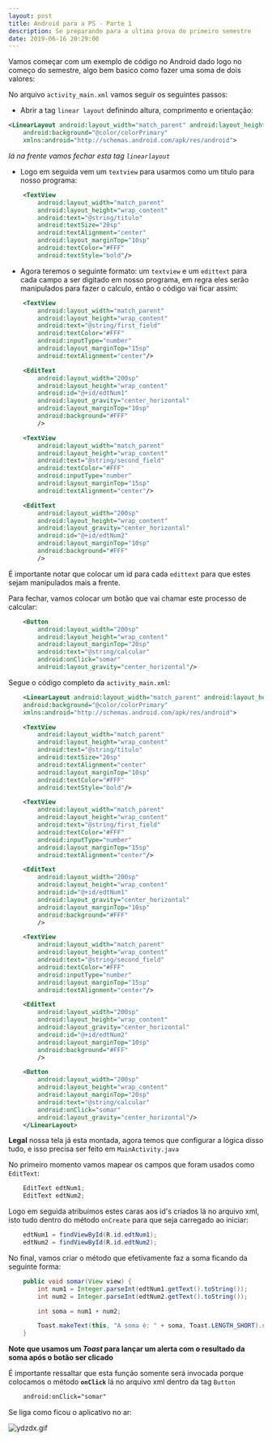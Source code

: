```yaml
---
layout: post
title: Android para a PS - Parte 1
description: Se preparando para a ultima prova do primeiro semestre
date: 2019-06-16 20:29:00
---
```


Vamos começar com um exemplo de código no Android dado logo no começo do semestre, algo bem basico como fazer uma soma de dois valores:

No arquivo `activity_main.xml` vamos seguir os seguintes passos:

- Abrir a tag `linear layout` definindo altura, comprimento e orientação:

``` xml
<LinearLayout android:layout_width="match_parent" android:layout_height="match_parent" android:orientation="vertical"
    android:background="@color/colorPrimary"
    xmlns:android="http://schemas.android.com/apk/res/android">
```

_lá na frente vamos fechar esta tag `linearlayout`_

- Logo em seguida vem um `textview` para usarmos como um título para nosso programa:

``` xml
    <TextView
        android:layout_width="match_parent"
        android:layout_height="wrap_content"
        android:text="@string/titulo"
        android:textSize="20sp"
        android:textAlignment="center"
        android:layout_marginTop="10sp"
        android:textColor="#FFF"
        android:textStyle="bold"/>
```

- Agora teremos o seguinte formato: um `textview` e um `edittext` para cada campo a ser digitado em nosso programa, em regra eles serão manipulados para fazer o calculo, então o código vai ficar assim:

``` xml
    <TextView
        android:layout_width="match_parent"
        android:layout_height="wrap_content"
        android:text="@string/first_field"
        android:textColor="#FFF"
        android:inputType="number"
        android:layout_marginTop="15sp"
        android:textAlignment="center"/>

    <EditText
        android:layout_width="200sp"
        android:layout_height="wrap_content"
        android:id="@+id/edtNum1"
        android:layout_gravity="center_horizontal"
        android:layout_marginTop="10sp"
        android:background="#FFF"
        />

    <TextView
        android:layout_width="match_parent"
        android:layout_height="wrap_content"
        android:text="@string/second_field"
        android:textColor="#FFF"
        android:inputType="number"
        android:layout_marginTop="15sp"
        android:textAlignment="center"/>

    <EditText
        android:layout_width="200sp"
        android:layout_height="wrap_content"
        android:layout_gravity="center_horizontal"
        android:id="@+id/edtNum2"
        android:layout_marginTop="10sp"
        android:background="#FFF"
        />
```

É importante notar que colocar um id para cada `edittext` para que estes sejam manipulados mais a frente.

Para fechar, vamos colocar um botão que vai chamar este processo de calcular:

``` xml
    <Button
        android:layout_width="200sp"
        android:layout_height="wrap_content"
        android:layout_marginTop="20sp"
        android:text="@string/calcular"
        android:onClick="somar"
        android:layout_gravity="center_horizontal"/>
```

Segue o código completo da `activity_main.xml`:

``` xml
    <LinearLayout android:layout_width="match_parent" android:layout_height="match_parent" android:orientation="vertical"
    android:background="@color/colorPrimary"
    xmlns:android="http://schemas.android.com/apk/res/android">

    <TextView
        android:layout_width="match_parent"
        android:layout_height="wrap_content"
        android:text="@string/titulo"
        android:textSize="20sp"
        android:textAlignment="center"
        android:layout_marginTop="10sp"
        android:textColor="#FFF"
        android:textStyle="bold"/>

    <TextView
        android:layout_width="match_parent"
        android:layout_height="wrap_content"
        android:text="@string/first_field"
        android:textColor="#FFF"
        android:inputType="number"
        android:layout_marginTop="15sp"
        android:textAlignment="center"/>

    <EditText
        android:layout_width="200sp"
        android:layout_height="wrap_content"
        android:id="@+id/edtNum1"
        android:layout_gravity="center_horizontal"
        android:layout_marginTop="10sp"
        android:background="#FFF"
        />

    <TextView
        android:layout_width="match_parent"
        android:layout_height="wrap_content"
        android:text="@string/second_field"
        android:textColor="#FFF"
        android:inputType="number"
        android:layout_marginTop="15sp"
        android:textAlignment="center"/>

    <EditText
        android:layout_width="200sp"
        android:layout_height="wrap_content"
        android:layout_gravity="center_horizontal"
        android:id="@+id/edtNum2"
        android:layout_marginTop="10sp"
        android:background="#FFF"
        />

    <Button
        android:layout_width="200sp"
        android:layout_height="wrap_content"
        android:layout_marginTop="20sp"
        android:text="@string/calcular"
        android:onClick="somar"
        android:layout_gravity="center_horizontal"/>
    </LinearLayout>
```

**Legal** nossa tela já esta montada, agora temos que configurar a lógica disso tudo, e isso precisa ser feito em `MainActivity.java`

No primeiro momento vamos mapear os campos que foram usados como `EditText`:

``` java
    EditText edtNum1;
    EditText edtNum2;
```

Logo em seguida atribuimos estes caras aos id's criados lá no arquivo xml, isto tudo dentro do método `onCreate` para que seja carregado ao iniciar:

``` java
    edtNum1 = findViewById(R.id.edtNum1);
    edtNum2 = findViewById(R.id.edtNum2);
```

No final, vamos criar o método que efetivamente faz a soma ficando da seguinte forma:

``` java
    public void somar(View view) {
        int num1 = Integer.parseInt(edtNum1.getText().toString());
        int num2 = Integer.parseInt(edtNum2.getText().toString());

        int soma = num1 + num2;

        Toast.makeText(this, "A soma é: " + soma, Toast.LENGTH_SHORT).show();
    }
```

**Note que usamos um _Toast_ para lançar um alerta com o resultado da soma após o botão ser clicado**

É importante ressaltar que esta função somente será invocada porque colocamos o método **`onClick`** lá no arquivo xml dentro da tag `Button`

``` xml
    android:onClick="somar"
```

Se liga como ficou o aplicativo no ar: 

![ydzdx.gif](https://a.imge.to/2019/06/07/ydzdx.gif)